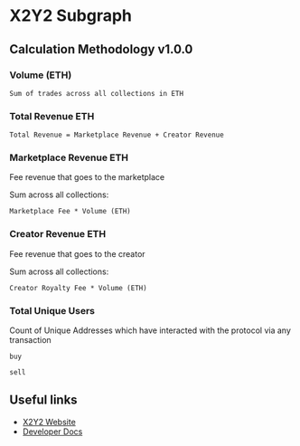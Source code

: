 # X2Y2 Subgraph
## Calculation Methodology v1.0.0

### Volume (ETH)

`Sum of trades across all collections in ETH`

### Total Revenue ETH

`Total Revenue = Marketplace Revenue + Creator Revenue`

### Marketplace Revenue ETH
Fee revenue that goes to the marketplace 

Sum across all collections:

`Marketplace Fee * Volume (ETH)`

### Creator Revenue ETH

Fee revenue that goes to the creator

Sum across all collections:

`Creator Royalty Fee * Volume (ETH)`

### Total Unique Users

Count of Unique Addresses which have interacted with the protocol via any transaction

`buy`

`sell`

## Useful links

- [X2Y2 Website](https://x2y2.io/)
- [Developer Docs](https://x2y2.readme.io/reference/introduction)
